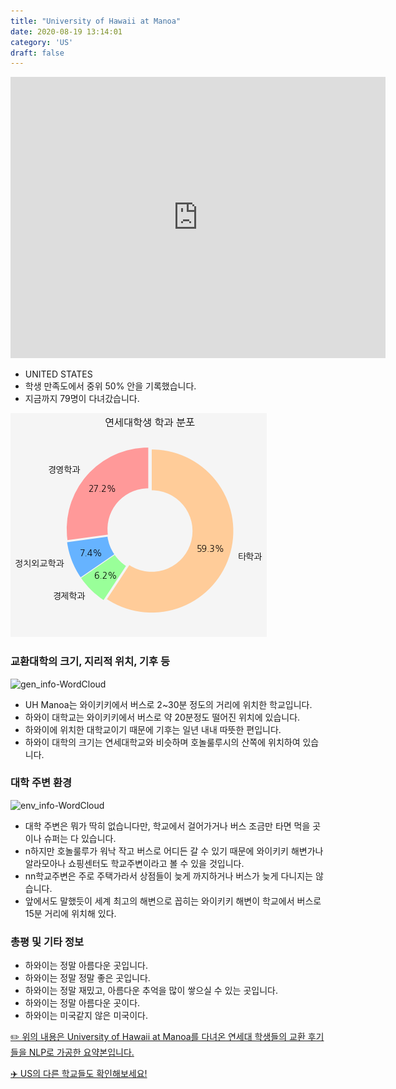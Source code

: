 ```yaml
---
title: "University of Hawaii at Manoa"
date: 2020-08-19 13:14:01
category: 'US'
draft: false
---
```


<iframe
width="600"
height="450"
frameborder="0" style="border:0"
src="https://www.google.com/maps/embed/v1/place?key=AIzaSyC9e1AME-pVmWC4hBpFdu5S4dKzyepa3HQ&q=University+of+Hawaii+at+Manoa&center=21.296939,-157.8171118&zoom=14" allowfullscreen>
</iframe>

* UNITED STATES
* 학생 만족도에서 중위 50% 안을 기록했습니다.
* 지금까지 79명이 다녀갔습니다. 

![department-info](../plots/US000204.png)
### 교환대학의 크기, 지리적 위치, 기후 등
![gen_info-WordCloud](../univ_wordclouds_okt/gen_info/US000204_gen_info_okt.png)

* UH Manoa는 와이키키에서 버스로 2~30분 정도의 거리에 위치한 학교입니다.
* 하와이 대학교는 와이키키에서 버스로 약 20분정도 떨어진 위치에 있습니다.
* 하와이에 위치한 대학교이기 때문에 기후는 일년 내내 따뜻한 편입니다.
* 하와이 대학의 크기는 연세대학교와 비슷하며 호놀룰루시의 산쪽에 위치하여 있습니다.


### 대학 주변 환경

![env_info-WordCloud](../univ_wordclouds_okt/env_info/US000204_env_info_okt.png)

* 대학 주변은 뭐가 딱히 없습니다만, 학교에서 걸어가거나 버스 조금만 타면 먹을 곳이나 슈퍼는 다 있습니다.
* n하지만 호놀룰루가 워낙 작고 버스로 어디든 갈 수 있기 때문에 와이키키 해변가나 알라모아나 쇼핑센터도 학교주변이라고 볼 수 있을 것입니다.
* nn학교주변은 주로 주택가라서 상점들이 늦게 까지하거나 버스가 늦게 다니지는 않습니다.
* 앞에서도 말했듯이 세계 최고의 해변으로 꼽히는 와이키키 해변이 학교에서 버스로 15분 거리에 위치해 있다.


### 총평 및 기타 정보 
* 하와이는 정말 아름다운 곳입니다.
* 하와이는 정말 정말 좋은 곳입니다.
* 하와이는 정말 재밌고, 아름다운 추억을 많이 쌓으실 수 있는 곳입니다.
* 하와이는 정말 아름다운 곳이다.
* 하와이는 미국같지 않은 미국이다.


[✏️ 위의 내용은 University of Hawaii at Manoa를 다녀온 연세대 학생들의 교환 후기들을 NLP로 가공한 요약본입니다.](http://oia.yonsei.ac.kr/partner/expReport.asp?ucode=US000204&bgbn=A)

[✈️ US의 다른 학교들도 확인해보세요!](https://yonsei-exchange.netlify.app/?category=US)

